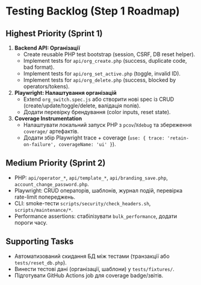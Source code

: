 # Testing Backlog (Step 1 Roadmap)

## Highest Priority (Sprint 1)
1. **Backend API: Організації**
   - Create reusable PHP test bootstrap (session, CSRF, DB reset helper).
   - Implement tests for `api/org_create.php` (success, duplicate code, bad format).
   - Implement tests for `api/org_set_active.php` (toggle, invalid ID).
   - Implement tests for `api/org_delete.php` (success, blocked by operators/tokens).
2. **Playwright: Налаштування організацій**
   - Extend `org_switch.spec.js` або створити нові spec із CRUD (create/update/toggle/delete, валідація полів).
   - Додати перевірку брендування (color inputs, reset state).
3. **Coverage Instrumentation**
   - Налаштувати локальний запуск PHP з `pcov`/`Xdebug` та збереження `coverage/` артефактів.
   - Додати збір Playwright trace + coverage (`use: { trace: 'retain-on-failure', coverageName: 'ui' }`).

## Medium Priority (Sprint 2)
- PHP: `api/operator_*`, `api/template_*`, `api/branding_save.php`, `account_change_password.php`.
- Playwright: CRUD операторів, шаблонів, журнал подій, перевірка rate-limit попереджень.
- CLI: smoke-тести `scripts/security/check_headers.sh`, `scripts/maintenance/*`.
- Performance assertions: стабілізувати `bulk_performance`, додати пороги часу.

## Supporting Tasks
- Автоматизований скидання БД між тестами (транзакції або `tests/reset_db.php`).
- Винести тестові дані (організації, шаблони) у `tests/fixtures/`.
- Підготувати GitHub Actions job для coverage badge/звітів.
